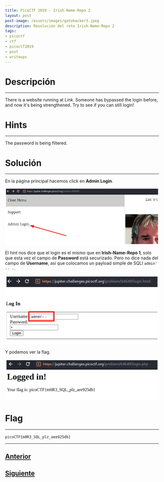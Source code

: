 ```yaml
---
title: PicoCTF 2019 - Irish-Name-Repo 2 
layout: post
post-image: /assets/images/gatohacker3.jpeg 
description: Resolución del reto Irish-Name-Repo 2 
tags:
- picoctf
- ctf
- picoctf2019
- post
- writeups
---
```

# Descripción
---

There is a website running at  _Link_. Someone has bypassed the login before, and now it's being strengthened. Try to see if you can still login!


# Hints
---

The password is being filtered.


# Solución
---

En la página principal hacemos click en **Admin Login**.

![](/assets/images/images-picoctf-2019/irish-name-repo-2-1.png)

El hint nos dice que el login es el mismo que en **Irish-Name-Repo 1**, solo que esta vez el campo de **Password** está securizado. Pero no dice nada del campo de **Username**, así que colocamos un payload simple de SQLI `admin' -- -`.

![](/assets/images/images-picoctf-2019/irish-name-repo-2-2.png)

Y podemos ver la flag.

![](/assets/images/images-picoctf-2019/irish-name-repo-2-3.png)


# Flag
---

`picoCTF{m0R3_SQL_plz_aee925db}`

---

## [Anterior](/blog/Irish-Name-Repo-1)
## [Siguiente](/blog/Irish-Name-Repo-3)